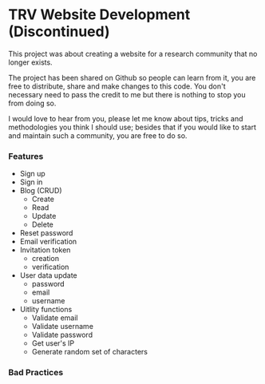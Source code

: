 # TRV Website Development (Discontinued)
This project was about creating a website for a research community that no longer exists.

The project has been shared on Github so people can learn from it, you are free to distribute, share and make changes to this code. You don't necessary need to pass the credit to me but there is nothing to stop you from doing so. 

I would love to hear from you, please let me know about tips, tricks and methodologies you think I should use; besides that if you would like to start and maintain such a community, you are free to do so.

### Features
- Sign up
- Sign in
- Blog (CRUD)
  - Create 
  - Read 
  - Update 
  - Delete
- Reset password 
- Email verification
- Invitation token
  - creation
  - verification 
- User data update
  - password
  - email
  - username 
- Uitlity functions
  - Validate email 
  - Validate username 
  - Validate password 
  - Get user's IP 
  - Generate random set of characters 
  
### Bad Practices 




